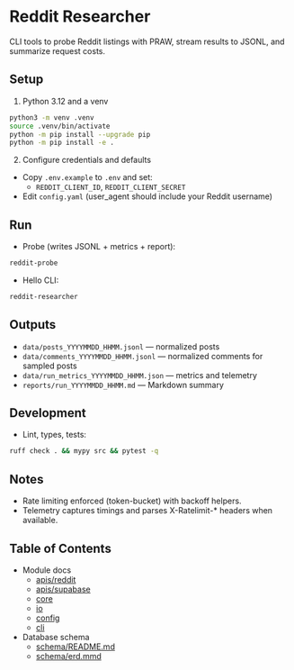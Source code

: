 # Reddit Researcher

CLI tools to probe Reddit listings with PRAW, stream results to JSONL, and summarize request costs.

## Setup
1) Python 3.12 and a venv
```bash
python3 -m venv .venv
source .venv/bin/activate
python -m pip install --upgrade pip
python -m pip install -e .
```

2) Configure credentials and defaults
- Copy `.env.example` to `.env` and set:
  - `REDDIT_CLIENT_ID`, `REDDIT_CLIENT_SECRET`
- Edit `config.yaml` (user_agent should include your Reddit username)

## Run
- Probe (writes JSONL + metrics + report):
```bash
reddit-probe
```
- Hello CLI:
```bash
reddit-researcher
```

## Outputs
- `data/posts_YYYYMMDD_HHMM.jsonl` — normalized posts
- `data/comments_YYYYMMDD_HHMM.jsonl` — normalized comments for sampled posts
- `data/run_metrics_YYYYMMDD_HHMM.json` — metrics and telemetry
- `reports/run_YYYYMMDD_HHMM.md` — Markdown summary

## Development
- Lint, types, tests:
```bash
ruff check . && mypy src && pytest -q
```

## Notes
- Rate limiting enforced (token-bucket) with backoff helpers.
- Telemetry captures timings and parses X-Ratelimit-* headers when available.

## Table of Contents
- Module docs
  - [apis/reddit](src/reddit_researcher/apis/reddit/README.md)
  - [apis/supabase](src/reddit_researcher/apis/supabase/README.md)
  - [core](src/reddit_researcher/core/README.md)
  - [io](src/reddit_researcher/io/README.md)
  - [config](src/reddit_researcher/config/README.md)
  - [cli](src/reddit_researcher/cli/README.md)
- Database schema
  - [schema/README.md](schema/README.md)
  - [schema/erd.mmd](schema/erd.mmd)
